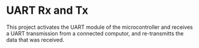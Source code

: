 # UART Rx and Tx

This project activates the UART module of the microcontroller and receives a UART transmission from a connected computor, and re-transmitts the data that was received.